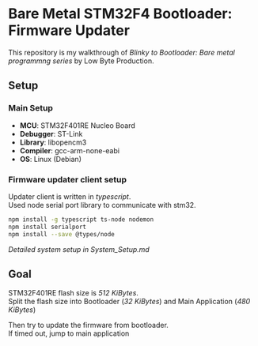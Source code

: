 # Bare Metal STM32F4 Bootloader: Firmware Updater
This repository is my walkthrough of *Blinky to Bootloader: Bare metal programmng series*
by Low Byte Production.  

## Setup

### Main Setup
- **MCU**: STM32F401RE Nucleo Board  
- **Debugger**: ST-Link
- **Library**: libopencm3  
- **Compiler**: gcc-arm-none-eabi 
- **OS**: Linux (Debian)  

### Firmware updater client setup

Updater client is written in *typescript*.  
Used node serial port library to communicate with stm32.

```bash
npm install -g typescript ts-node nodemon
npm install serialport
npm install --save @types/node
```

*Detailed system setup in System_Setup.md*

## Goal

STM32F401RE flash size is *512 KiBytes*.  
Split the flash size into Bootloader (*32 KiBytes*) and Main Application (*480 KiBytes*)  

Then try to update the firmware from bootloader.  
If timed out, jump to main application
